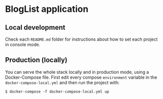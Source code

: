 # BlogList application

## Local development
Check each `README.md` folder for instructions about how to set each project in console mode.

## Production (locally)
You can serve the whole stack locally and in production mode, using a Docker-Compose file.
First edit every compose `environment` variable in the `docker-compose-local.yml` and then run the project with:
```console
$ docker-compose -f docker-compose-local.yml up
```
